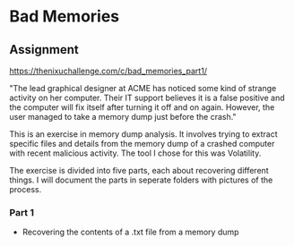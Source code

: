 # Bad Memories

## Assignment

https://thenixuchallenge.com/c/bad_memories_part1/

"The lead graphical designer at ACME has noticed some kind of strange activity on her computer. Their IT support believes it is a false positive and the computer will fix itself after turning it off and on again. However, the user managed to take a memory dump just before the crash."

This is an exercise in memory dump analysis. It involves trying to extract specific files and details from the memory dump of a crashed computer with recent malicious activity. The tool I chose for this was Volatility. 

The exercise is divided into five parts, each about recovering different things. I will document the parts in seperate folders with pictures of the process.

### Part 1
* Recovering the contents of a .txt file from a memory dump
